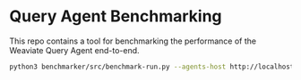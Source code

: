 # Query Agent Benchmarking

This repo contains a tool for benchmarking the performance of the Weaviate Query Agent end-to-end.

```bash
python3 benchmarker/src/benchmark-run.py --agents-host http://localhost:8000 --num-samples 5
```

